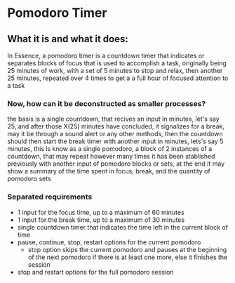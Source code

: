 # Pomodoro Timer

## What it is and what it does:

In Essence, a pomodoro timer is a countdown timer that indicates or separates blocks of focus that is used to accomplish a task, originally being 25 minutes of work, with a set of 5 minutes to stop and relax, then another 25 minutes, repeated over 4 times to get a a full hour of focused attention to a task

### Now, how can it be deconstructed as smaller processes?

the basis is a single countdown, that recives an input in minutes, let's say 25, and after those X(25) minutes have concluded, it signalizes for a break, may it be through a sound alert or any other methods, then the countdown should then start the break timer with another input in minutes, lets's say 5 minutes, this is know as a single pomodoro, a block of 2 instances of a countdown, that may repeat however many times it has been stablished previously with another input of pomodoro blocks or sets, at the end it may show a summary of the time spent in focus, break, and the quantity of pomodoro sets


### Separated requirements

+ 1 input for the focus time, up to a maximum of 60 minutes
+ 1 input for the break time, up to a maximum of 30 minutes
+ single countdown timer that indicates the time left in the current block of time
+ pause, continue, stop, restart options for the current pomodoro
  + stop option skips the current pomodoro and pauses at the beginning of the next pomodoro if there is at least one more, else it finishes the session
+ stop and restart options for the full pomodoro session
